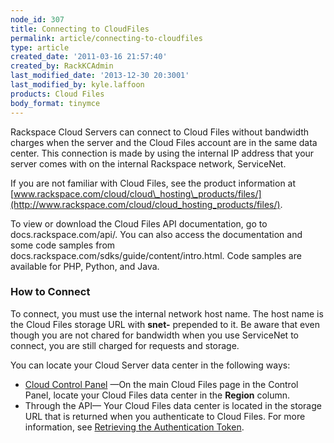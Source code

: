 ```yaml
---
node_id: 307
title: Connecting to CloudFiles
permalink: article/connecting-to-cloudfiles
type: article
created_date: '2011-03-16 21:57:40'
created_by: RackKCAdmin
last_modified_date: '2013-12-30 20:3001'
last_modified_by: kyle.laffoon
products: Cloud Files
body_format: tinymce
---
```


Rackspace Cloud Servers can connect to Cloud Files without bandwidth
charges when the server and the Cloud Files account are in the same data
center. This connection is made by using the internal IP address that
your server comes with on the internal Rackspace network, ServiceNet.

If you are not familiar with Cloud Files, see the product information at
[www.rackspace.com/cloud/cloud\_hosting\_products/files/](http://www.rackspace.com/cloud/cloud_hosting_products/files/).

To view or download the Cloud Files API documentation, go to
docs.rackspace.com/api/. You can also access the documentation and some
code samples from docs.rackspace.com/sdks/guide/content/intro.html. Code
samples are available for PHP, Python, and Java.

### How to Connect

To connect, you must use the internal network host name. The host name
is the Cloud Files storage URL with **snet-** prepended to it. Be aware
that even though you are not chared for bandwidth when you use
ServiceNet to connect, you are still charged for requests and storage.

You can locate your Cloud Server data center in the following ways:

-   [Cloud Control Panel](https://mycloud.rackspace.com/) &mdash;On the main
    Cloud Files page in the Control Panel, locate your Cloud Files data
    center in the **Region** column.
-   Through the API&mdash; Your Cloud Files data center is located in the
    storage URL that is returned when you authenticate to Cloud Files.
    For more information, see [Retrieving the Authentication
    Token](http://docs.rackspace.com/cas/api/v1.0/autoscale-devguide/content/Retrieving_Auth_Token.html).

 

